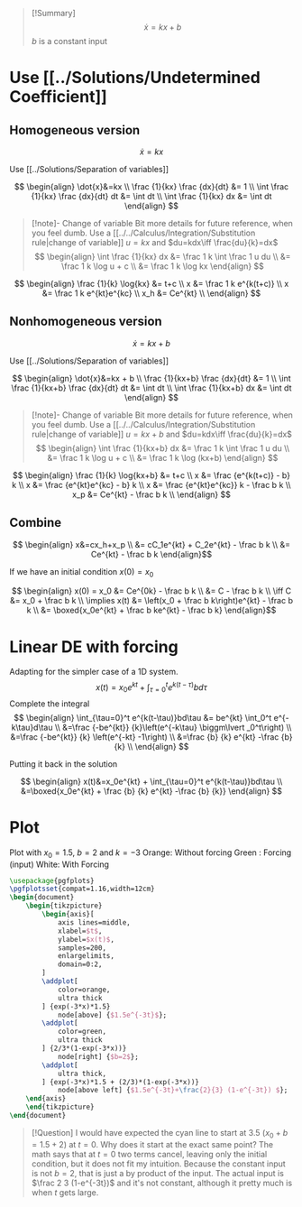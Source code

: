 > [!Summary]
> $$\dot{x}=kx+b$$
> $b$ is a constant input

# Use [[../Solutions/Undetermined Coefficient]]

## Homogeneous version

$$\dot{x}=kx$$

Use [[../Solutions/Separation of variables]]

$$
\begin{align}
\dot{x}&=kx \\
\frac {1}{kx} \frac {dx}{dt} &= 1 \\
\int \frac {1}{kx} \frac {dx}{dt} dt &= \int dt \\
\int \frac {1}{kx} dx &= \int dt
\end{align}
$$
> [!note]- Change of variable
> Bit more details for future reference, when you feel dumb. Use a [[../../Calculus/Integration/Substitution rule|change of variable]] $u=kx$ and $du=kdx\iff \frac{du}{k}=dx$
>  $$
>  \begin{align}
>  \int \frac {1}{kx} dx &= \frac 1 k \int \frac 1 u du \\
>  &= \frac 1 k \log u + c \\
>  &= \frac 1 k \log kx
>  \end{align}
>  $$

$$
\begin{align}
\frac {1}{k} \log{kx} &= t+c \\
x &= \frac 1 k e^{k(t+c)} \\
x &= \frac 1 k e^{kt}e^{kc} \\
x_h &= Ce^{kt} \\
\end{align}
$$


## Nonhomogeneous version


$$\dot{x}=kx+b$$

Use [[../Solutions/Separation of variables]]

$$
\begin{align}
\dot{x}&=kx + b \\
\frac {1}{kx+b} \frac {dx}{dt} &= 1 \\
\int \frac {1}{kx+b} \frac {dx}{dt} dt &= \int dt \\
\int \frac {1}{kx+b} dx &= \int dt
\end{align}
$$
> [!note]- Change of variable
> Bit more details for future reference, when you feel dumb. Use a [[../../Calculus/Integration/Substitution rule|change of variable]] $u=kx+b$ and $du=kdx\iff \frac{du}{k}=dx$
>  $$
>  \begin{align}
>  \int \frac {1}{kx+b} dx &= \frac 1 k \int \frac 1 u du \\
>  &= \frac 1 k \log u + c \\
>  &= \frac 1 k \log (kx+b)
>  \end{align}
>  $$

$$
\begin{align}
\frac {1}{k} \log{kx+b} &= t+c \\
x &= \frac {e^{k(t+c)} - b} k  \\
x &= \frac {e^{kt}e^{kc} - b} k  \\
x &= \frac {e^{kt}e^{kc}} k - \frac b k  \\
x_p &= Ce^{kt} - \frac b k  \\
\end{align}
$$

## Combine

$$
\begin{align}
x&=cx_h+x_p  \\
&= cC_1e^{kt} + C_2e^{kt} - \frac b k \\
&= Ce^{kt} - \frac b k
\end{align}$$

If we have an initial condition $x(0) = x_0$

$$
\begin{align}
x(0) = x_0 &= Ce^{0k} - \frac b k \\
&= C - \frac b k \\
\iff C &= x_0 + \frac b k \\
\implies x(t) &= \left(x_0 + \frac b k\right)e^{kt} - \frac b k \\
&= \boxed{x_0e^{kt} + \frac b ke^{kt} - \frac b k}
\end{align}$$


# Linear DE with forcing

Adapting for the simpler case of a 1D system. 
$$
x(t)=x_0e^{kt} + \int_{\tau=0}^t e^{k(t-\tau)}bd\tau
$$
Complete the integral
$$
\begin{align}
\int_{\tau=0}^t e^{k(t-\tau)}bd\tau &= be^{kt} \int_0^t e^{-k\tau}d\tau \\
&=\frac {-be^{kt}} {k}\left(e^{-k\tau} \biggm\lvert _0^t\right) \\
&=\frac {-be^{kt}} {k} \left(e^{-kt} -1\right) \\
&=\frac {b} {k} e^{kt} -\frac {b} {k} \\
\end{align}
$$

Putting it back in the solution

$$
\begin{align}
x(t)&=x_0e^{kt} + \int_{\tau=0}^t e^{k(t-\tau)}bd\tau \\
&=\boxed{x_0e^{kt} + \frac {b} {k} e^{kt} -\frac {b} {k}} 
\end{align}
$$

# Plot 

Plot with $x_0=1.5$, $b=2$ and $k=-3$
Orange: Without forcing
Green : Forcing (input)
White: With Forcing

```tikz 
\usepackage{pgfplots}
\pgfplotsset{compat=1.16,width=12cm}
\begin{document} 
    \begin{tikzpicture}
        \begin{axis}[
            axis lines=middle,
            xlabel=$t$,
            ylabel=$x(t)$,
            samples=200,
            enlargelimits,
            domain=0:2,
        ]
        \addplot[
            color=orange,
            ultra thick
        ] {exp(-3*x)*1.5}
            node[above] {$1.5e^{-3t}$};
        \addplot[
            color=green,
            ultra thick
        ] {2/3*(1-exp(-3*x))}
            node[right] {$b=2$};
        \addplot[
            ultra thick,
        ] {exp(-3*x)*1.5 + (2/3)*(1-exp(-3*x))}
            node[above left] {$1.5e^{-3t}+\frac{2}{3} (1-e^{-3t}) $};
    \end{axis} 
    \end{tikzpicture} 
\end{document} 
```

> [!Question] 
> I would have expected the cyan line to start at 3.5 ($x_0+b=1.5+2$) at $t=0$. Why does it start at the exact same point? The math says that at $t=0$ two terms cancel, leaving only the initial condition, but it does not fit my intuition.
> Because the constant input is not $b=2$, that is just a by product of the  input. The actual input is $\frac 2 3 (1-e^{-3t})$ and it's not constant, although it pretty much is when $t$ gets large. 
